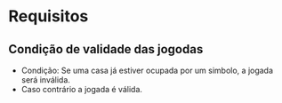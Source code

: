 # Requisitos

##  Condição de validade das jogodas

* Condição: Se uma casa já estiver ocupada por um simbolo, a jogada será inválida.
* Caso contrário a jogada é válida.
